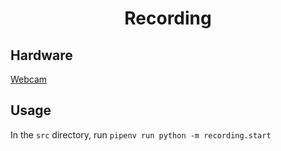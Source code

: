 <div align="center">

# Recording

</div>

## Hardware
[Webcam](https://www.amazon.ca/Microphone-Otooking-Streaming-Conferencing-Recording/dp/B08HYDZ6TN?ref_=Oct_Oct_d_oup_d_677249011_0&pd_rd_w=1kny1&content-id=amzn1.sym.f8700a7c-7912-4340-b4df-aee7b376e1a6&pf_rd_p=f8700a7c-7912-4340-b4df-aee7b376e1a6&pf_rd_r=DQTHHV1A22P7FK02BBR0&pd_rd_wg=yEIg7&pd_rd_r=e39db452-b670-4432-b626-4545b09589ef&pd_rd_i=B08HYDZ6TN)

## Usage
In the `src` directory, run `pipenv run python -m recording.start`